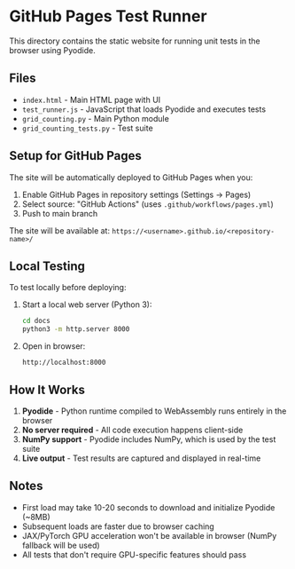 # GitHub Pages Test Runner

This directory contains the static website for running unit tests in the browser using Pyodide.

## Files

- `index.html` - Main HTML page with UI
- `test_runner.js` - JavaScript that loads Pyodide and executes tests
- `grid_counting.py` - Main Python module
- `grid_counting_tests.py` - Test suite

## Setup for GitHub Pages

The site will be automatically deployed to GitHub Pages when you:
1. Enable GitHub Pages in repository settings (Settings → Pages)
2. Select source: "GitHub Actions" (uses `.github/workflows/pages.yml`)
3. Push to main branch

The site will be available at: `https://<username>.github.io/<repository-name>/`

## Local Testing

To test locally before deploying:

1. Start a local web server (Python 3):
   ```bash
   cd docs
   python3 -m http.server 8000
   ```

2. Open in browser:
   ```
   http://localhost:8000
   ```

## How It Works

1. **Pyodide** - Python runtime compiled to WebAssembly runs entirely in the browser
2. **No server required** - All code execution happens client-side
3. **NumPy support** - Pyodide includes NumPy, which is used by the test suite
4. **Live output** - Test results are captured and displayed in real-time

## Notes

- First load may take 10-20 seconds to download and initialize Pyodide (~8MB)
- Subsequent loads are faster due to browser caching
- JAX/PyTorch GPU acceleration won't be available in browser (NumPy fallback will be used)
- All tests that don't require GPU-specific features should pass

